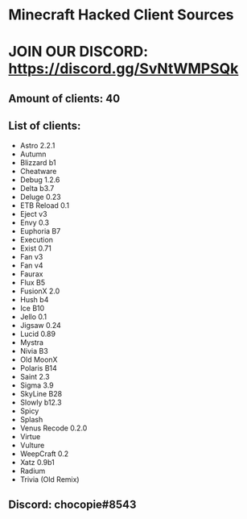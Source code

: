 # Minecraft Hacked Client Sources

# JOIN OUR DISCORD: https://discord.gg/SvNtWMPSQk

## Amount of clients: 40

## List of clients:

* Astro 2.2.1
* Autumn
* Blizzard b1
* Cheatware
* Debug 1.2.6
* Delta b3.7
* Deluge 0.23
* ETB Reload 0.1
* Eject v3
* Envy 0.3
* Euphoria B7
* Execution
* Exist 0.71
* Fan v3
* Fan v4
* Faurax
* Flux B5
* FusionX 2.0
* Hush b4
* Ice B10
* Jello 0.1
* Jigsaw 0.24
* Lucid 0.89
* Mystra
* Nivia B3
* Old MoonX
* Polaris B14
* Saint 2.3
* Sigma 3.9
* SkyLine B28
* Slowly b12.3
* Spicy
* Splash
* Venus Recode 0.2.0
* Virtue
* Vulture
* WeepCraft 0.2
* Xatz 0.9b1
* Radium
* Trivia (Old Remix)

## Discord: chocopie#8543

